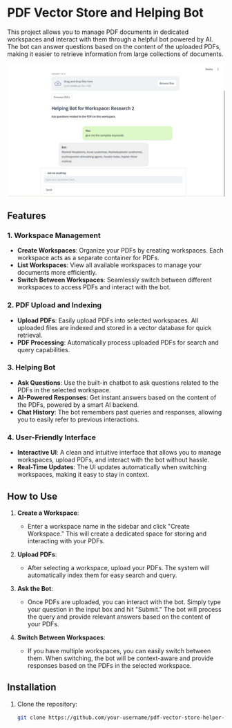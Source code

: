 # PDF Vector Store and Helping Bot

This project allows you to manage PDF documents in dedicated workspaces and interact with them through a helpful bot powered by AI. The bot can answer questions based on the content of the uploaded PDFs, making it easier to retrieve information from large collections of documents.

![Main Page Image](./image.png)

## Features

### 1. **Workspace Management**
   - **Create Workspaces**: Organize your PDFs by creating workspaces. Each workspace acts as a separate container for PDFs.
   - **List Workspaces**: View all available workspaces to manage your documents more efficiently.
   - **Switch Between Workspaces**: Seamlessly switch between different workspaces to access PDFs and interact with the bot.

### 2. **PDF Upload and Indexing**
   - **Upload PDFs**: Easily upload PDFs into selected workspaces. All uploaded files are indexed and stored in a vector database for quick retrieval.
   - **PDF Processing**: Automatically process uploaded PDFs for search and query capabilities.

### 3. **Helping Bot**
   - **Ask Questions**: Use the built-in chatbot to ask questions related to the PDFs in the selected workspace.
   - **AI-Powered Responses**: Get instant answers based on the content of the PDFs, powered by a smart AI backend.
   - **Chat History**: The bot remembers past queries and responses, allowing you to easily refer to previous interactions.

### 4. **User-Friendly Interface**
   - **Interactive UI**: A clean and intuitive interface that allows you to manage workspaces, upload PDFs, and interact with the bot without hassle.
   - **Real-Time Updates**: The UI updates automatically when switching workspaces, making it easy to stay in context.

## How to Use

1. **Create a Workspace**: 
   - Enter a workspace name in the sidebar and click "Create Workspace." This will create a dedicated space for storing and interacting with your PDFs.

2. **Upload PDFs**: 
   - After selecting a workspace, upload your PDFs. The system will automatically index them for easy search and query.

3. **Ask the Bot**: 
   - Once PDFs are uploaded, you can interact with the bot. Simply type your question in the input box and hit "Submit." The bot will process the query and provide relevant answers based on the content of your PDFs.

4. **Switch Between Workspaces**: 
   - If you have multiple workspaces, you can easily switch between them. When switching, the bot will be context-aware and provide responses based on the PDFs in the selected workspace.

## Installation

1. Clone the repository:
   ```bash
   git clone https://github.com/your-username/pdf-vector-store-helper-bot.git
